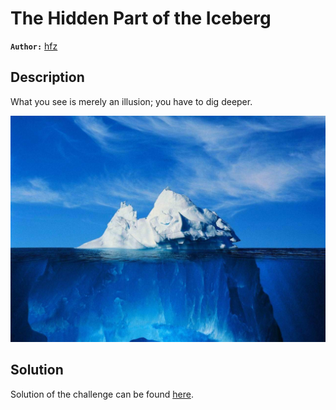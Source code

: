# The Hidden Part of the Iceberg

**`Author:`** [hfz](https://github.com/hfz1337)

## Description

What you see is merely an illusion; you have to dig deeper.

![Iceberg](./dist/iceberg.jpg)

## Solution

Solution of the challenge can be found [here](solution/).
